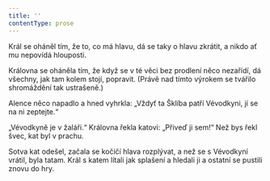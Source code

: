 ```yaml
---
title: ''
contentType: prose
---
```


Král se oháněl tím, že to, co má hlavu, dá se taky o hlavu zkrátit, a nikdo ať mu nepovídá hlouposti.

Královna se oháněla tím, že když se v té věci bez prodlení něco nezařídí, dá všechny, jak tam kolem stojí, popravit. (Právě nad tímto výrokem se tvářilo shromáždění tak ustrašeně.)

Alence něco napadlo a hned vyhrkla: „Vždyť ta Šklíba patří Vévodkyni, jí se na ni zeptejte.“

„Vévodkyně je v žaláři.“ Královna řekla katovi: „Přiveď ji sem!“ Než bys řekl švec, kat byl v prachu.

Sotva kat odešel, začala se kočičí hlava rozplývat, a než se s Vévodkyní vrátil, byla tatam. Král s katem lítali jak splašení a hledali ji a ostatní se pustili znovu do hry.
